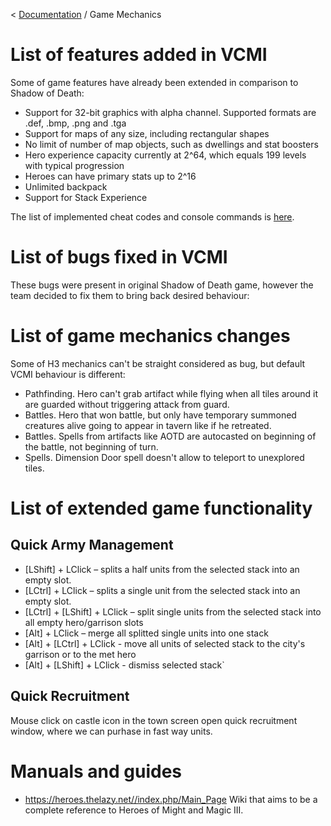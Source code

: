 < [Documentation](../Readme.md) / Game Mechanics

# List of features added in VCMI

Some of game features have already been extended in comparison to Shadow of Death:

- Support for 32-bit graphics with alpha channel. Supported formats are .def, .bmp, .png and .tga
- Support for maps of any size, including rectangular shapes
- No limit of number of map objects, such as dwellings and stat boosters
- Hero experience capacity currently at 2^64, which equals 199 levels with typical progression
- Heroes can have primary stats up to 2^16
- Unlimited backpack
- Support for Stack Experience

The list of implemented cheat codes and console commands is [here](Cheat_codes.md).

# List of bugs fixed in VCMI

These bugs were present in original Shadow of Death game, however the team decided to fix them to bring back desired behaviour:

# List of game mechanics changes

Some of H3 mechanics can't be straight considered as bug, but default VCMI behaviour is different:

- Pathfinding. Hero can't grab artifact while flying when all tiles around it are guarded without triggering attack from guard.
- Battles. Hero that won battle, but only have temporary summoned creatures alive going to appear in tavern like if he retreated. 
- Battles. Spells from artifacts like AOTD are autocasted on beginning of the battle, not beginning of turn.
- Spells. Dimension Door spell doesn't allow to teleport to unexplored tiles. 

# List of extended game functionality

## Quick Army Management

- [LShift] + LClick – splits a half units from the selected stack into an empty slot.
- [LCtrl] + LClick – splits a single unit from the selected stack into an empty slot.
- [LCtrl] + [LShift] + LClick – split single units from the selected stack into all empty hero/garrison slots
- [Alt] + LClick – merge all splitted single units into one stack
- [Alt] + [LCtrl] + LClick - move all units of selected stack to the city's garrison or to the met hero 
- [Alt] + [LShift] + LClick - dismiss selected stack`

## Quick Recruitment

Mouse click on castle icon in the town screen open quick recruitment window, where we can purhase in fast way units.

# Manuals and guides

- https://heroes.thelazy.net//index.php/Main_Page Wiki that aims to be a complete reference to Heroes of Might and Magic III. 
